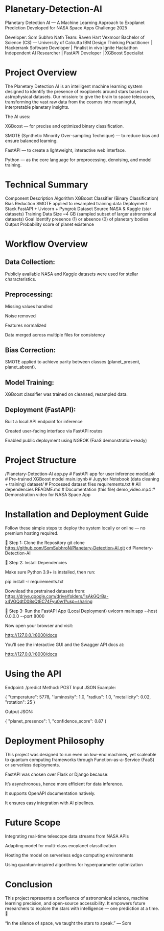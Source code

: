 # Planetary-Detection-AI
Planetary Detection AI — A Machine Learning Approach to Exoplanet Prediction
Developed for NASA Space Apps Challenge 2025

Developer: Som Subhro Nath
Team: Raven Hart Vexmoor
Bachelor of Science (CS) — University of Calcutta
IBM Design Thinking Practitioner | Hackerrank Software Developer | Finalist in vivo Ignite Hackathon
Independent AI Researcher | FastAPI Developer | XGBoost Specialist

#  Project Overview

The Planetary Detection AI is an intelligent machine learning system designed to identify the presence of exoplanets around stars based on astrophysical datasets.
Our mission: to give the brain to space telescopes, transforming the vast raw data from the cosmos into meaningful, interpretable planetary insights.

The AI uses:

XGBoost — for precise and optimized binary classification.

SMOTE (Synthetic Minority Over-sampling Technique) — to reduce bias and ensure balanced learning.

FastAPI — to create a lightweight, interactive web interface.

Python — as the core language for preprocessing, denoising, and model training.

# Technical Summary
Component	Description
Algorithm	XGBoost Classifier (Binary Classification)
Bias Reduction	SMOTE applied to resampled training data
Deployment Stack	FastAPI + Uvicorn + Pyngrok
Dataset Source	NASA & Kaggle (star datasets)
Training Data Size	~4 GB (sampled subset of larger astronomical datasets)
Goal	Identify presence (1) or absence (0) of planetary bodies
Output	Probability score of planet existence

# Workflow Overview

## Data Collection:
Publicly available NASA and Kaggle datasets were used for stellar characteristics.

## Preprocessing:

Missing values handled

Noise removed

Features normalized

Data merged across multiple files for consistency

## Bias Correction:
SMOTE applied to achieve parity between classes (planet_present, planet_absent).

## Model Training:
XGBoost classifier was trained on cleansed, resampled data.

## Deployment (FastAPI):

Built a local API endpoint for inference

Created user-facing interface via FastAPI routes

Enabled public deployment using NGROK (FaaS demonstration-ready)

# Project Structure
/Planetary-Detection-AI
app.py                     # FastAPI app for user inference
model.pkl                  # Pre-trained XGBoost model
main.ipynb                 # Jupyter Notebook (data cleaning + training)
dataset/                   # Processed dataset files
requirements.txt            # All dependencies
README.md                   # Documentation (this file)
demo_video.mp4              # Demonstration video for NASA Space App

# Installation and Deployment Guide

Follow these simple steps to deploy the system locally or online — no premium hosting required.

🔹 Step 1: Clone the Repository
git clone https://github.com/SomSubhroN/Planetary-Detection-AI.git
cd Planetary-Detection-AI

🔹 Step 2: Install Dependencies

Make sure Python 3.9+ is installed, then run:

pip install -r requirements.txt

Download the pretrained datasets from:
https://drive.google.com/drive/folders/1sAkGQrBa-x4VGQdtD08sQtEC74Fyu0w1?usp=sharing 

🔹 Step 3: Run the FastAPI App (Local Deployment)
uvicorn main:app --host 0.0.0.0 --port 8000


Now open your browser and visit:

http://127.0.0.1:8000/docs


You’ll see the interactive GUI and the Swagger API docs at:

http://127.0.0.1:8000/docs

# Using the API

Endpoint: /predict
Method: POST
Input JSON Example:

{
  "temperature": 5778,
  "luminosity": 1.0,
  "radius": 1.0,
  "metallicity": 0.02,
  "rotation": 25
}


Output JSON:

{
  "planet_presence": 1,
  "confidence_score": 0.87
}

# Deployment Philosophy

This project was designed to run even on low-end machines, yet scaleable to quantum computing frameworks through Function-as-a-Service (FaaS) or serverless deployments.

FastAPI was chosen over Flask or Django because:

It’s asynchronous, hence more efficient for data inference.

It supports OpenAPI documentation natively.

It ensures easy integration with AI pipelines.

# Future Scope

Integrating real-time telescope data streams from NASA APIs

Adapting model for multi-class exoplanet classification

Hosting the model on serverless edge computing environments

Using quantum-inspired algorithms for hyperparameter optimization

# Conclusion

This project represents a confluence of astronomical science, machine learning precision, and open-source accessibility.
It empowers future researchers to explore the stars with intelligence — one prediction at a time. 🌌

“In the silence of space, we taught the stars to speak.” — Som
